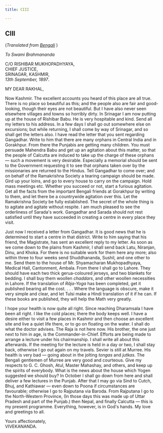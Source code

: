 ```yaml
---
title: CIII

---
```





  

  


## CIII

(*Translated from [Bengali](b7367e8103.pdf)* )

*To Swami Brahmananda*

C/O RISHIBAR MUKHOPADHYAYA,  
CHIEF JUSTICE,  
SRINAGAR, KASHMIR,  
*13th September, 1897*.

MY DEAR RAKHAL,

Now Kashmir. The excellent accounts you heard of this place are all
true. There is no place so beautiful as this; and the people also are
fair and good-looking, though their eyes are not beautiful. But I have
also never seen elsewhere villages and towns so horribly dirty. In
Srinagar I am now putting up at the house of Rishibar Babu. He is very
hospitable and kind. Send all my letters to his address. In a few days I
shall go out somewhere else on excursions; but while returning, I shall
come by way of Srinagar, and so shall get the letters also. I have read
the letter that you sent regarding Gangadhar. Write to him that there
are many orphans in Central India and in Gorakhpur. From there the
Punjabis are getting many children. You must persuade Mahendra Babu and
get up an agitation about this matter, so that the people of Calcutta
are induced to take up the charge of these orphans — such a movement is
very desirable. Especially a memorial should be sent to the Government
requesting it to see that orphans taken over by the missionaries are
returned to the Hindus. Tell Gangadhar to come over; and on behalf of
the Ramakrishna Society a tearing campaign should be made. Gird up your
loins, and go to every house to carry on the campaign. Hold mass
meetings etc. Whether you succeed or not, start a furious agitation. Get
all the facts from the important Bengali friends at Gorakhpur by writing
to them, and let there be a countrywide agitation over this. Let the
Ramakrishna Society be fully established. The secret of the whole thing
is to agitate and agitate without respite. I am much pleased to see the
orderliness of Sarada's work. Gangadhar and Sarada should not rest
satisfied until they have succeeded in creating a centre in every place
they visit.

Just now I received a letter from Gangadhar. It is good news that he is
determined to start a centre in that district. Write to him saying that
his friend, the Magistrate, has sent an excellent reply to my letter. As
soon as we come down to the plains from Kashmir, I shall send back Latu,
Niranjan, Dinu, and Khoka. For there is no suitable work for them here
any more; also within three to four weeks send Shuddhananda, Sushil, and
one other to me. Send them to the house of Mr. Shyamacharan
Mukhopadhyaya, Medical Hall, Cantonment, Ambala. From there I shall go
to Lahore. They should have each two thick gerua-coloured jerseys, and
two blankets for bedding. I shall buy them woollen *chaddars*, and other
woollen necessities in Lahore. If the translation of *Râja-Yoga* has
been completed, get it published bearing all the cost. . . . Where the
language is obscure, make it very simple and clear, and let Tulsi make a
Hindi translation of it if he can. If these books are published, they
will help the Math very greatly.

I hope your health is now quite all right. Since reaching Dharamsala I
have been all right. I like the cold places; there the body keeps well.
I have a desire either to visit a few places in Kashmir and then choose
an excellent site and live a quiet life there, or to go on floating on
the water. I shall do what the doctor advises. The Raja is not here now.
His brother, the one just next to him in age, is the Commander-in-Chief.
Efforts are being made to arrange a lecture under his chairmanship. I
shall write all about this afterwards. If the meeting for the lecture is
held in a day or two, I shall stay back, otherwise I go out again on my
travels. Sevier is still at Murree. His health is very bad — going about
in the jolting *tongas* and *jutkas*. The Bengali gentlemen of Murree
are very good and courteous. Give my respects to G. C. Ghosh, Atul,
Master Mahashay, and others, and keep up the spirits of everybody. What
is the news about the house which Yogen suggested we should buy? In
October I shall go down from here and shall deliver a few lectures in
the Punjab. After that I may go via Sind to Cutch, Bhuj, and Kathiawar —
even down to Poona if circumstances are favourable; otherwise I go to
Rajputana via Baroda. From Rajputana I go to the North-Western Province,
(In those days this was made up of Uttar Pradesh and part of the
Punjab.) then Nepal, and finally Calcutta — this is my present
programme. Everything, however, is in God's hands. My love and greetings
to all.

Yours affectionately,  
VIVEKANANDA.



